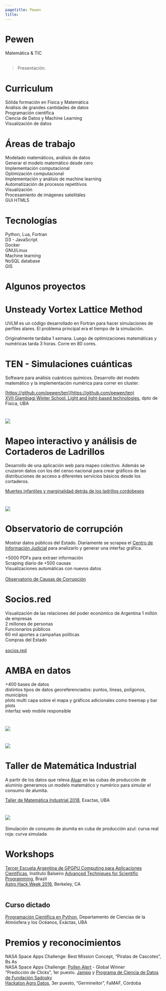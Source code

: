```yaml
---
pagetitle: Pewen
title:
---
```


# Pewen
Matemática & TIC
<br><br>

> Presentación.

# Curriculum
Sólida formación en Física y Matemática<br>
Análisis de grandes cantidades de datos<br>
Programación científica<br>
Ciencia de Datos y Machine Learning<br>
Visualización de datos<br>

# Áreas de trabajo
 Modelado matemáticos, análisis de datos<br>
 Generar el modelo matemático desde cero<br>
 Implementación computacional<br>
 Optimización computacional<br>
 Implementación y análisis de machine learning<br>
 Automatización de procesos repetitivos<br>
 Visualización<br>
 Procesamiento de imágenes satelitáles<br>
 GUI HTML5

# Tecnologías
 Python, Lua, Fortran<br>
 D3 - JavaScript<br>
 Docker<br>
 GNU/Linux<br>
 Machine learning<br>
 NoSQL database<br>
 GIS

# Algunos proyectos

# Unsteady Vortex Lattice Method
UVLM es un código desarrollado en Fortran para hacer simulaciones de perfiles alares. El problema principal era el tiempo de la simulación.

Originalmente tardaba 1 semana. Luego de optimizaciones matemáticas y numéricas tarda 3 horas. Corre en 80 cores.

# TEN - Simulaciones cuánticas
Software para análisis cuánticos químicos. Desarrollo del modelo matemático y la implementación numérica para correr en cluster.

[https://github.com/pewen/ten](https://github.com/pewen/ten)<br>
[XVII Giambiagi Winter School. Light and light-based technologies](https://github.com/pewen/ten.extras/raw/master/2015_Giambiagi/poster_Giambiani.compressed.pdf), dpto de Física, UBA

# ![](img/ten.png)

# Mapeo interactivo y análisis de Cortaderos de Ladrillos
Desarrollo de una aplicación web para mapeo colectivo. Además se cruzaron datos con los del censo nacional para crear gráficos de las distribuciones de acceso a diferentes servicios básicos desde los cortaderos.

[Muertes infantiles y marginalidad detrás de los ladrillos cordobeses]( https://www.chequeado.com/investigacion/muertes-infantiles-y-marginalidad-detras-de-los-ladrillos-cordobeses/)

# ![](img/cortaderos.jpeg)

# Observatorio de corrupción
Mostrar datos públicos del Estado. Diariamente se scrapea el [Centro de Información Judicial](http://www.cij.gob.ar) para analizarlo y generar una interfaz gráfica.

+5000 PDFs para extraer información<br>
Scraping diario de +500 causas<br>
Visualizaciones automáticas con nuevos datos<br><br>
[Observatorio de Causas de Corrupción](http://conocimientoabierto.org/observatorio-corrupcion/)

# Socios.red
Visualización de las relaciones del poder económico de Argentina
1 millón de empresas<br>
2 millones de personas<br>
Funcionarios públicos<br>
60 mil aportes a campañas políticas<br>
Compras del Estado <br><br>
[socios.red](https://secret-device-211719.appspot.com/)

# AMBA en datos
+400 bases de datos<br>
distintos tipos de datos georeferenciados: puntos, líneas, polígonos, municipios<br>
plots multi capa sobre el mapa y gráficos adicionales como treemap y bar plots<br>
interfaz web mobile responsible

# ![](img/Screenshot_2019-04-27_10-24-06.png)

# ![](img/Screenshot_2019-04-27_10-25-58.png)

# Taller de Matemática Industrial
A partir de los datos que releva [Aluar](https://www.aluar.com.ar/) en las cubas de producción de aluminio generamos un modelo matemático y numérico para simular el consumo de alumita.

[Taller de Matemática Industrial 2018](http://mate.dm.uba.ar/~tami2018/), Exactas, UBA

# ![](img/tami2019.png)
Simulación de consumo de alumita en cuba de producción
azul: curva real<br>
roja: curva simulada

# Workshops
[Tercer Escuela Argentina de GPGPU Computing para Aplicaciones Científicas](http://fisica.cab.cnea.gov.ar/gpgpu/index.php?option=com_content&view=article&id=37&Itemid=11&lang=es), Instituto Balseiro
[Advanced Techniques for Scientific Programming](http://indico.ictp.it/event/a14258/), Brazil<br>
[Astro Hack Week 2016](http://astrohackweek.org/2016/), Berkeley, CA<br><br>

## Curso dictado
[Programación Científica en Python](https://pewen.tk/wpc/), Departamento de Ciencias de la Atmósfera y los Océanos, Exáctas, UBA

# Premios y reconocimientos
NASA Space Apps Challenge: Best Mission Concept, “Piratas de Cascotes”, Bs As<br>
NASA Space Apps Challenge: [Pollen Alert](https://youtu.be/9M91NDIaKHo) - Global Winner<br>
“Predicción de Clicks”, 1er puesto. [Jampp](https://jampp.com/) y [Programa de Ciencia de Datos de Fundación Sadosky](http://www.fundacionsadosky.org.ar/programas/pcd/)<br>
[Hackaton Agro Datos](http://www.fundacionsadosky.org.ar/agrodatos/), 3er puesto, “Germineitor”, FaMAF, Córdoba
